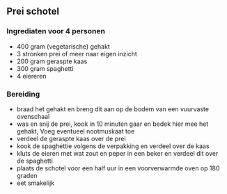 ## Prei schotel

### Ingrediaten voor 4 personen

- 400 gram (vegetarische) gehakt
- 3 stronken prei of meer naar eigen inzicht
- 200 gram geraspte kaas
- 300 gram spaghetti
- 4 eiereren

### Bereiding
- braad het gehakt en breng dit aan op de bodem van een vuurvaste ovenschaal
- was en snij de prei, kook in 10 minuten gaar en bedek hier mee het gehakt, Voeg eventueel nootmuskaat toe
- verdeel de geraspte kaas over de prei
- kook de spaghettie volgens de verpakking en verdeel over de kaas
- kluts de eieren met wat zout en peper in een beker en verdeel dit over de spaghetti
- plaats de schotel voor een half uur in een voorverwarmde oven op 180 graden
- eet smakelijk
  
